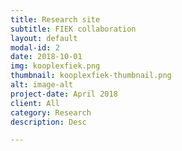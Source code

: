 ```yaml
---
title: Research site
subtitle: FIEK collaboration
layout: default
modal-id: 2
date: 2018-10-01
img: kooplexfiek.png 
thumbnail: kooplexfiek-thumbnail.png
alt: image-alt
project-date: April 2018
client: All
category: Research
description: Desc

---
```

